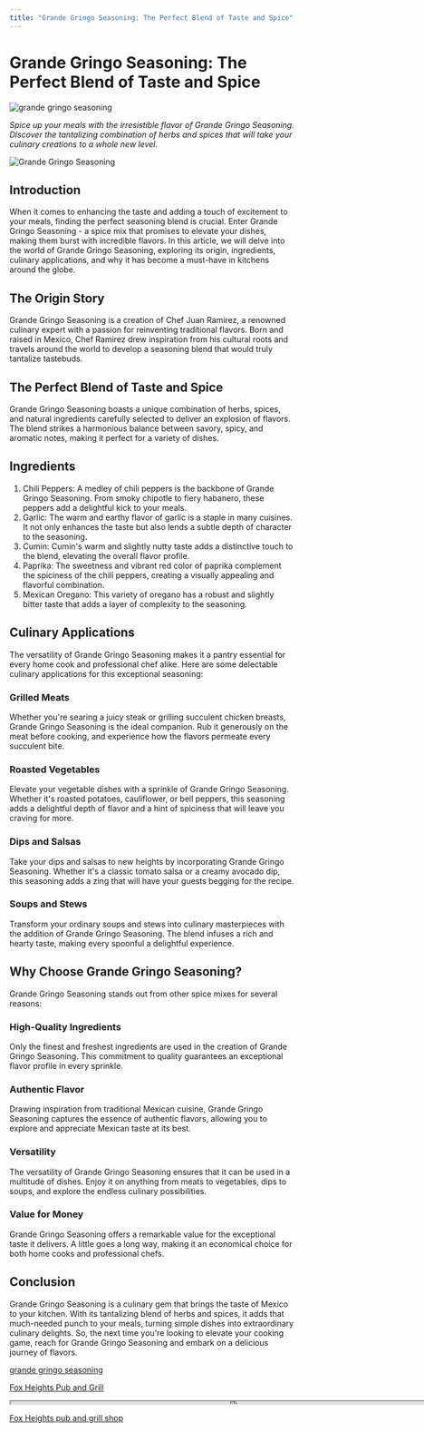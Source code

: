 ```yaml
---
title: "Grande Gringo Seasoning: The Perfect Blend of Taste and Spice"
---
```

# Grande Gringo Seasoning: The Perfect Blend of Taste and Spice


![grande gringo seasoning](https://images.unsplash.com/photo-1554345795-1243a276630e?ixid=M3w0ODkxMTF8MHwxfHNlYXJjaHwxfHxncmFuZGUlMjBncmluZ28lMjBzZWFzb25pbmd8ZW58MHx8fHwxNjkyODAzOTg3fDA&ixlib=rb-4.0.3&w=512&fit=max)

*Spice up your meals with the irresistible flavor of Grande Gringo Seasoning. Discover the tantalizing combination of herbs and spices that will take your culinary creations to a whole new level.*

![Grande Gringo Seasoning](grande-gringo-seasoning.jpg)

## Introduction
When it comes to enhancing the taste and adding a touch of excitement to your meals, finding the perfect seasoning blend is crucial. Enter Grande Gringo Seasoning - a spice mix that promises to elevate your dishes, making them burst with incredible flavors. In this article, we will delve into the world of Grande Gringo Seasoning, exploring its origin, ingredients, culinary applications, and why it has become a must-have in kitchens around the globe.

## The Origin Story
Grande Gringo Seasoning is a creation of Chef Juan Ramirez, a renowned culinary expert with a passion for reinventing traditional flavors. Born and raised in Mexico, Chef Ramirez drew inspiration from his cultural roots and travels around the world to develop a seasoning blend that would truly tantalize tastebuds.

## The Perfect Blend of Taste and Spice
Grande Gringo Seasoning boasts a unique combination of herbs, spices, and natural ingredients carefully selected to deliver an explosion of flavors. The blend strikes a harmonious balance between savory, spicy, and aromatic notes, making it perfect for a variety of dishes.

## Ingredients
1. Chili Peppers: A medley of chili peppers is the backbone of Grande Gringo Seasoning. From smoky chipotle to fiery habanero, these peppers add a delightful kick to your meals.
2. Garlic: The warm and earthy flavor of garlic is a staple in many cuisines. It not only enhances the taste but also lends a subtle depth of character to the seasoning.
3. Cumin: Cumin's warm and slightly nutty taste adds a distinctive touch to the blend, elevating the overall flavor profile.
4. Paprika: The sweetness and vibrant red color of paprika complement the spiciness of the chili peppers, creating a visually appealing and flavorful combination.
5. Mexican Oregano: This variety of oregano has a robust and slightly bitter taste that adds a layer of complexity to the seasoning.

## Culinary Applications
The versatility of Grande Gringo Seasoning makes it a pantry essential for every home cook and professional chef alike. Here are some delectable culinary applications for this exceptional seasoning:

### Grilled Meats
Whether you're searing a juicy steak or grilling succulent chicken breasts, Grande Gringo Seasoning is the ideal companion. Rub it generously on the meat before cooking, and experience how the flavors permeate every succulent bite.

### Roasted Vegetables
Elevate your vegetable dishes with a sprinkle of Grande Gringo Seasoning. Whether it's roasted potatoes, cauliflower, or bell peppers, this seasoning adds a delightful depth of flavor and a hint of spiciness that will leave you craving for more.

### Dips and Salsas
Take your dips and salsas to new heights by incorporating Grande Gringo Seasoning. Whether it's a classic tomato salsa or a creamy avocado dip, this seasoning adds a zing that will have your guests begging for the recipe.

### Soups and Stews
Transform your ordinary soups and stews into culinary masterpieces with the addition of Grande Gringo Seasoning. The blend infuses a rich and hearty taste, making every spoonful a delightful experience.

## Why Choose Grande Gringo Seasoning?
Grande Gringo Seasoning stands out from other spice mixes for several reasons:

### High-Quality Ingredients
Only the finest and freshest ingredients are used in the creation of Grande Gringo Seasoning. This commitment to quality guarantees an exceptional flavor profile in every sprinkle.

### Authentic Flavor
Drawing inspiration from traditional Mexican cuisine, Grande Gringo Seasoning captures the essence of authentic flavors, allowing you to explore and appreciate Mexican taste at its best.

### Versatility
The versatility of Grande Gringo Seasoning ensures that it can be used in a multitude of dishes. Enjoy it on anything from meats to vegetables, dips to soups, and explore the endless culinary possibilities.

### Value for Money
Grande Gringo Seasoning offers a remarkable value for the exceptional taste it delivers. A little goes a long way, making it an economical choice for both home cooks and professional chefs.

## Conclusion
Grande Gringo Seasoning is a culinary gem that brings the taste of Mexico to your kitchen. With its tantalizing blend of herbs and spices, it adds that much-needed punch to your meals, turning simple dishes into extraordinary culinary delights. So, the next time you're looking to elevate your cooking game, reach for Grande Gringo Seasoning and embark on a delicious journey of flavors.

[grande gringo seasoning](https://foxheightspubandgrill.com/post/grande-gringo-seasoning)

[Fox Heights Pub and Grill](https://foxheightspubandgrill.com/tools/sitemap)

<iframe src='https://foxheightspubandgrill.com/post/grande-gringo-seasoning' width='800' height='5'></iframe>

[Fox Heights pub and grill shop](https://foxheightspubandgrill.com/tools/sitemap)